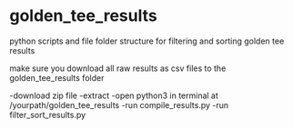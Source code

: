 # golden_tee_results
python scripts and file folder structure for filtering and sorting golden tee results

make sure you download all raw results as csv files to the golden_tee_results folder

-download zip file
-extract
-open python3 in terminal at /yourpath/golden_tee_results
-run compile_results.py
-run filter_sort_results.py
